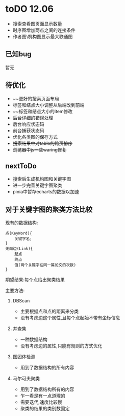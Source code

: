 # toDO 12.06
- 搜索查看图页面显示数量
- 时序图增加两点之间的连接条件
- 作者图\机构图显示最大联通图

## 已知bug
暂无

## 待优化
- ~~更好的搜索页面布局
- 标签和结点大小调整从后端改到前端
- ~~标签和结点大小的item修改
- 后台详细的错误处理
- 后台响应状态码
- 前台捕获状态码
- 优化各类图的保存方式
- ~~搜索结果中对table的跨页排序~~
- ~~浏览器中js一些waring修复~~
  
## nextToDo
- 搜索后生成机构图和关键字图
- 进一步完善关键字图聚类
- pinia中暂存echarts的数据以加速

## 对于关键字图的聚类方法比较
现有的数据结构:
  
    点(KeyWord){
        关键字名;
    }
    无向边(Link){
        起点
        终点
        值(两个关键字在同一篇论文的次数)
    }
期望结果:每个点给出聚类结果

主要方法:
    
1. DBScan
    - 主要根据点和点的距离来分类
    - 没有考虑边这个属性,且每个点起始不带有坐标信息

2. 并查集
   - 一种数据结构
   - 没有考虑边的属性,只能有规则的方式优化


3. 图团体检测
   - 用到了数据结构的所有内容
   
4. 马尔可夫聚类
   - 用到了数据结构所有的内容
   - 乍一看是有一点道理的
   - 需要迭代,速度比较慢
   - 聚类的结果的类别数固定
    
